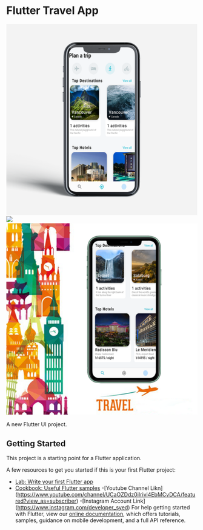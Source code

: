 # Flutter Travel App
![](assets/images/preview3.png)
![](assets/images/preview1.png)
![](assets/images/preview2.png)

A new Flutter UI project.

## Getting Started

This project is a starting point for a Flutter application.

A few resources to get you started if this is your first Flutter project:

- [Lab: Write your first Flutter app](https://flutter.dev/docs/get-started/codelab)
- [Cookbook: Useful Flutter samples](https://flutter.dev/docs/cookbook)
-[Youtube Channel Likn] (https://www.youtube.com/channel/UCaOZDdz0iIrivi4EbMCvDCA/featured?view_as=subscriber)
-[Instagram Account Link] (https://www.instagram.com/developer_syed)
For help getting started with Flutter, view our
[online documentation](https://flutter.dev/docs), which offers tutorials,
samples, guidance on mobile development, and a full API reference.
